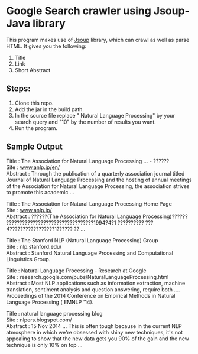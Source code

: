 # Google Search crawler using Jsoup- Java library

This program makes use of <a href="http://jsoup.org/download">Jsoup</a> library, which can crawl as well as parse HTML. It gives you the following:

1. Title
2. Link
3. Short Abstract

## Steps:

1. Clone this repo.
2. Add the jar in the build path.
3. In the source file replace " Natural Language Processing" by your search query and "10" by the number of results you want.
4. Run the program.

## Sample Output

Title : The Association for Natural Language Processing ... - ?????? <br>
Site : www.anlp.jp/en/ <br>
Abstract : Through the publication of a quarterly association journal titled Journal of Natural Language Processing and the hosting of annual meetings of the Association for Natural Language Processing, the association strives to promote this academic ... <br>

Title : The Association for Natural Language Processing Home Page <br>
Site : www.anlp.jp/ <br>
Abstract : ??????(The Association for Natural Language Processing)?????? ?????????????????????????????????1994?4?1 ?????????? ???4?????????????????1?????? ?? ... <br>

Title : The Stanford NLP (Natural Language Processing) Group <br>
Site : nlp.stanford.edu/ <br>
Abstract : Stanford Natural Language Processing and Computational Linguistics Group. <br>

Title : Natural Language Processing - Research at Google <br>
Site : research.google.com/pubs/NaturalLanguageProcessing.html <br>
Abstract : Most NLP applications such as information extraction, machine translation, sentiment analysis and question answering, require both .... Proceedings of the 2014 Conference on Empirical Methods in Natural Language Processing ( EMNLP '14). <br>

Title : natural language processing blog <br>
Site : nlpers.blogspot.com/ <br>
Abstract : 15 Nov 2014 ... This is often tough because in the current NLP atmosphere in which we're obsessed with shiny new techniques, it's not appealing to show that the new data gets you 90% of the gain and the new technique is only 10% on top ... <br>

